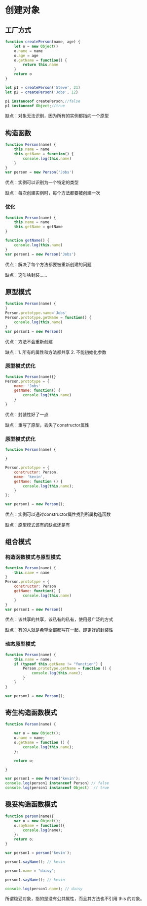 # 创建对象

## 工厂方式

```js
function createPerson(name, age) {
    let o = new Object()
    o.name = name
    o.age = age
    o.getName = function() {
        return this.name
    }
    return o
}

let p1 = createPerson('Steve', 21)
let p2 = createPerson('Jobs', 12)

p1 instanceof createPerson;//false
p1 instanceof Object;//true
```

缺点：对象无法识别，因为所有的实例都指向一个原型

## 构造函数

```js
function Person(name) {
    this.name = name
    this.getName = function() {
        console.log(this.name)
    }
}
var person = new Person('Jobs')
```

优点：实例可以识别为一个特定的类型

缺点：每次创建实例时，每个方法都要被创建一次

### 优化

```js
function Person(name) {
    this.name = name
    this.getName = getName
}

function getName() {
    console.log(this.name)
}
var person1 = new Person('Jobs')
```

优点：解决了每个方法都要被重新创建的问题

缺点：这叫啥封装……

## 原型模式

```js
function Person(name) {
}
Person.prototype.name='Jobs'
Person.prototype.getName = function() {
    console.log(this.name)
}
var person1 = new Person()
```

优点：方法不会重新创建

缺点：1. 所有的属性和方法都共享 2. 不能初始化参数

### 原型模式优化

```js
function Person(name){}
Person.prototype = {
    name: 'Jobs'
    getName: function() {
        console.log(this.name)
    }
}
```

优点：封装性好了一点

缺点：重写了原型，丢失了constructor属性

### 原型模式优化

```js
function Person(name) {

}

Person.prototype = {
    constructor: Person,
    name: 'kevin',
    getName: function () {
        console.log(this.name);
    }
};

var person1 = new Person();
```

优点：实例可以通过constructor属性找到所属构造函数

缺点：原型模式该有的缺点还是有

## 组合模式

### 构造函数模式与原型模式

```js
function Person(name) {
    this.name = name
}
Person.prototype = {
    constructor: Person
    getName: function() {
        console.log(this.name)
    }
}
var person1 = new Person()
```

优点：该共享的共享，该私有的私有，使用最广泛的方式

缺点：有的人就是希望全部都写在一起，即更好的封装性

### 动态原型模式

```js
function Person(name) {
    this.name = name;
    if (typeof this.getName != "function") {
        Person.prototype.getName = function () {
            console.log(this.name);
        }
    }
}

var person1 = new Person();
```

## 寄生构造函数模式

```js
function Person(name) {

    var o = new Object();
    o.name = name;
    o.getName = function () {
        console.log(this.name);
    };

    return o;

}

var person1 = new Person('kevin');
console.log(person1 instanceof Person) // false
console.log(person1 instanceof Object)  // true
```

## 稳妥构造函数模式

```js
function person(name){
    var o = new Object();
    o.sayName = function(){
        console.log(name);
    };
    return o;
}

var person1 = person('kevin');

person1.sayName(); // kevin

person1.name = "daisy";

person1.sayName(); // kevin

console.log(person1.name); // daisy
```

所谓稳妥对象，指的是没有公共属性，而且其方法也不引用 this 的对象。